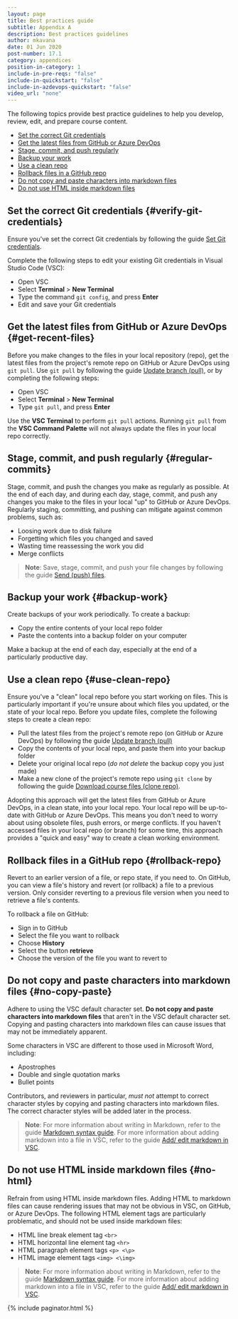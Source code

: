 ```yaml
---
layout: page
title: Best practices guide
subtitle: Appendix A
description: Best practices guidelines
author: mkavana
date: 01 Jun 2020
post-number: 17.1
category: appendices
position-in-category: 1
include-in-pre-reqs: "false"
include-in-quickstart: "false"
include-in-azdevops-quickstart: "false"
video_url: "none"
---
```


The following topics provide best practice guidelines to help you develop, review, edit, and prepare course content.

- [Set the correct Git credentials](#verify-credentials)
- [Get the latest files from GitHub or Azure DevOps](#get-recent-files)
- [Stage, commit, and push regularly](#regular-commits)
- [Backup your work](#backup-work)
- [Use a clean repo](#use-clean-repo)
- [Rollback files in a GitHub repo](#rollback-repo)
- [Do not copy and paste characters into markdown files](#no-copy-paste)
- [Do not use HTML inside markdown files](#no-html)

## Set the correct Git credentials {#verify-git-credentials}

Ensure you've set the correct Git credentials by following the guide [Set Git credentials]({{site.baseurl}}/install/set-git-credentials.html).

Complete the following steps to edit your existing Git credentials in Visual Studio Code (VSC):

- Open VSC
- Select **Terminal** > **New Terminal**
- Type the command `git config`, and press **Enter**
- Edit and save your Git credentials

## Get the latest files from GitHub or Azure DevOps {#get-recent-files}

Before you make changes to the files in your local repository (repo), get the latest files from the project's remote repo on GitHub or Azure DevOps using `git pull`. Use `git pull` by following the guide [Update branch (pull)]({{site.baseurl}}/branches/pull-updates.html), or by completing the following steps:

- Open VSC
- Select **Terminal** > **New Terminal**
- Type `git pull`, and press **Enter**

Use the **VSC Terminal** to perform `git pull` actions. Running `git pull` from the **VSC Command Palette** will not always update the files in your local repo correctly.

## Stage, commit, and push regularly {#regular-commits}

Stage, commit, and push the changes you make as regularly as possible. At the end of each day, and during each day, stage, commit, and push any changes you make to the files in your local "up" to GitHub or Azure DevOps. Regularly staging, committing, and pushing can mitigate against common problems, such as:

- Loosing work due to disk failure
- Forgetting which files you changed and saved
- Wasting time reassessing the work you did
- Merge conflicts

> **Note**: Save, stage, commit, and push your file changes by following the guide [Send (push) files]({{site.baseurl}}/branches/push-files.html).
>

## Backup your work {#backup-work}

Create backups of your work periodically. To create a backup:

- Copy the entire contents of your local repo folder
- Paste the contents into a backup folder on your computer

Make a backup at the end of each day, especially at the end of a particularly productive day.

## Use a clean repo {#use-clean-repo}

Ensure you've a "clean" local repo before you start working on files. This is particularly important if you're unsure about which files you updated, or the state of your local repo. Before you update files, complete the following steps to create a clean repo:

- Pull the latest files from the project's remote repo (on GitHub or Azure DevOps) by following the guide [Update branch (pull)]({{site.baseurl}}/branches/pull-updates.html)
- Copy the contents of your local repo, and paste them into your backup folder
- Delete your original local repo (*do not delete* the backup copy you just made)
- Make a new clone of the project's remote repo using `git clone` by following the guide [Download course files (clone repo)]({{site.baseurl}}/download-files/clone-repo.html).

Adopting this approach will get the latest files from GitHub or Azure DevOps, in a clean state, into your local repo. Your local repo will be up-to-date with GitHub or Azure DevOps. This means you don't need to worry about using obsolete files, push errors, or merge conflicts. If you haven't accessed files in your local repo (or branch) for some time, this approach provides a "quick and easy" way to create a clean working environment.

## Rollback files in a GitHub repo {#rollback-repo}

Revert to an earlier version of a file, or repo state, if you need to. On GitHub, you can view a file's history and revert (or rollback) a file to a previous version. Only consider reverting to a previous file version when you need to retrieve a file's contents.

To rollback a file on GitHub:

- Sign in to GitHub
- Select the file you want to rollback
- Choose **History**
- Select the button **retrieve**
- Choose the version of the file you want to revert to

## Do not copy and paste characters into markdown files {#no-copy-paste}

Adhere to using the VSC default character set. **Do not copy and paste characters into markdown files** that aren't in the VSC default character set. Copying and pasting characters into markdown files can cause issues that may not be immediately apparent.

Some characters in VSC are different to those used in Microsoft Word, including:

- Apostrophes
- Double and single quotation marks
- Bullet points

Contributors, and reviewers in particular, *must not* attempt to correct character styles by copying and pasting characters into markdown files. The correct character styles will be added later in the process.

> **Note**: For more information about writing in Markdown, refer to the guide [Markdown syntax guide]({{site.baseurl}}/add-content/syntax.html). For more information about adding markdown into a file in VSC, refer to the guide [Add/ edit markdown in VSC]({{site.baseurl}}/add-content/edit-in-vsc.html).
>

## Do not use HTML inside markdown files {#no-html}

Refrain from using HTML inside markdown files. Adding HTML to markdown files can cause rendering issues that may not be obvious in VSC, on GitHub, or Azure DevOps. The following HTML element tags are particularly problematic, and should not be used inside markdown files:

- HTML line break element tag `<br>`
- HTML horizontal line element tag `<hr>`
- HTML paragraph element tags `<p> <\p>`
- HTML image element tags `<img> <\img>`

> **Note**: For more information about writing in Markdown, refer to the guide [Markdown syntax guide]({{site.baseurl}}/add-content/syntax.html). For more information about adding markdown into a file in VSC, refer to the guide [Add/ edit markdown in VSC]({{site.baseurl}}/add-content/edit-in-vsc.html).
>

{% include paginator.html %}
